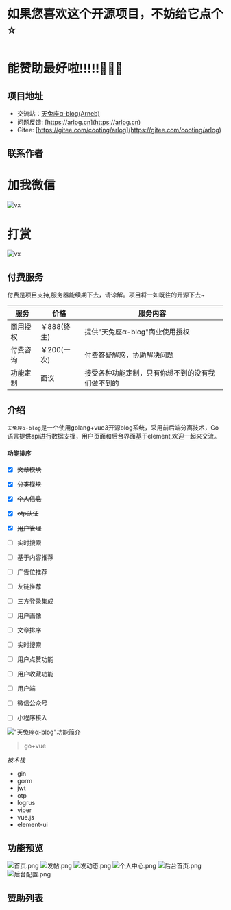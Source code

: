 # 如果您喜欢这个开源项目，不妨给它点个⭐️
# 能赞助最好啦!!!!!🙏🙏🙏

## 项目地址

- 交流站：[天兔座α-blog(Arneb)](https://arlog.cn)
- 问题反馈: [https://arlog.cn](https://arlog.cn)
- Gitee: [https://gitee.com/cooting/arlog](https://gitee.com/cooting/arlog)


## 联系作者

# 加我微信
![vx](docs/vx.png)
# 打赏
![vx](docs/vxzf.png)
## 付费服务
付费是项目支持,服务器能续期下去，请谅解。项目将一如既往的开源下去~


| 服务     | 价格       | 服务内容                    |
| -------- |----------|-------------------------|
| 商用授权 | ￥888(终生) | 提供"天兔座α-blog"商业使用授权           |
| 付费咨询 | ￥200(一次) | 付费答疑解惑，协助解决问题           |
| 功能定制 | 面议       | 接受各种功能定制，只有你想不到的没有我们做不到的 |

## 介绍 

`天兔座α-blog`是一个使用golang+vue3开源blog系统，采用前后端分离技术，Go语言提供api进行数据支撑，用户页面和后台界面基于element,欢迎一起来交流。

#### 功能排序
- [x] ~~文章模块~~
- [x] ~~分类模块~~
- [x] ~~个人信息~~
- [x] ~~otp认证~~
- [x] ~~用户管理~~
- [ ] 实时搜索
- [ ] 基于内容推荐
- [ ] 广告位推荐
- [ ] 友链推荐
- [ ] 三方登录集成
- [ ] 用户画像
- [ ] 文章排序
- [ ] 实时搜索
- [ ] 用户点赞功能
- [ ] 用户收藏功能
- [ ] 用户端
- [ ] 微信公众号
- [ ] 小程序接入


!["天兔座α-blog"功能简介](docs/jg.png)


> go+vue

*技术栈*
- gin 
- gorm 
- jwt
- otp
- logrus
- viper
- vue.js 
- element-ui 


## 功能预览

![首页.png](docs/vxzf.png)
![发帖.png](docs/vxzf.png)
![发动态.png](docs/vxzf.png)
![个人中心.png](docs/vxzf.png)
![后台首页.png](docs/vxzf.png)
![后台配置.png](docs/vxzf.png)

## 赞助列表

